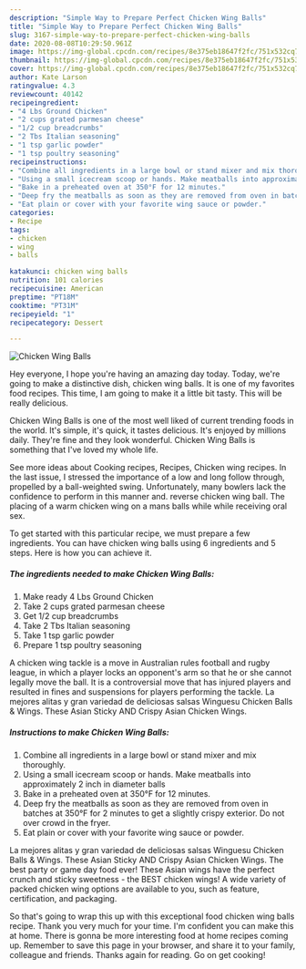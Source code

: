 ```yaml
---
description: "Simple Way to Prepare Perfect Chicken Wing Balls"
title: "Simple Way to Prepare Perfect Chicken Wing Balls"
slug: 3167-simple-way-to-prepare-perfect-chicken-wing-balls
date: 2020-08-08T10:29:50.961Z
image: https://img-global.cpcdn.com/recipes/8e375eb18647f2fc/751x532cq70/chicken-wing-balls-recipe-main-photo.jpg
thumbnail: https://img-global.cpcdn.com/recipes/8e375eb18647f2fc/751x532cq70/chicken-wing-balls-recipe-main-photo.jpg
cover: https://img-global.cpcdn.com/recipes/8e375eb18647f2fc/751x532cq70/chicken-wing-balls-recipe-main-photo.jpg
author: Kate Larson
ratingvalue: 4.3
reviewcount: 40142
recipeingredient:
- "4 Lbs Ground Chicken"
- "2 cups grated parmesan cheese"
- "1/2 cup breadcrumbs"
- "2 Tbs Italian seasoning"
- "1 tsp garlic powder"
- "1 tsp poultry seasoning"
recipeinstructions:
- "Combine all ingredients in a large bowl or stand mixer and mix thoroughly."
- "Using a small icecream scoop or hands. Make meatballs into approximately 2 inch in diameter balls"
- "Bake in a preheated oven at 350°F for 12 minutes."
- "Deep fry the meatballs as soon as they are removed from oven in batches at 350°F for 2 minutes to get a slightly crispy exterior. Do not over crowd in the fryer."
- "Eat plain or cover with your favorite wing sauce or powder."
categories:
- Recipe
tags:
- chicken
- wing
- balls

katakunci: chicken wing balls 
nutrition: 101 calories
recipecuisine: American
preptime: "PT18M"
cooktime: "PT31M"
recipeyield: "1"
recipecategory: Dessert

---
```



![Chicken Wing Balls](https://img-global.cpcdn.com/recipes/8e375eb18647f2fc/751x532cq70/chicken-wing-balls-recipe-main-photo.jpg)

Hey everyone, I hope you're having an amazing day today. Today, we're going to make a distinctive dish, chicken wing balls. It is one of my favorites food recipes. This time, I am going to make it a little bit tasty. This will be really delicious.

Chicken Wing Balls is one of the most well liked of current trending foods in the world. It's simple, it's quick, it tastes delicious. It's enjoyed by millions daily. They're fine and they look wonderful. Chicken Wing Balls is something that I've loved my whole life.

See more ideas about Cooking recipes, Recipes, Chicken wing recipes. In the last issue, I stressed the importance of a low and long follow through, propelled by a ball-weighted swing. Unfortunately, many bowlers lack the confidence to perform in this manner and. reverse chicken wing ball. The placing of a warm chicken wing on a mans balls while while receiving oral sex.


To get started with this particular recipe, we must prepare a few ingredients. You can have chicken wing balls using 6 ingredients and 5 steps. Here is how you can achieve it.

<!--inarticleads1-->

##### The ingredients needed to make Chicken Wing Balls:

1. Make ready 4 Lbs Ground Chicken
1. Take 2 cups grated parmesan cheese
1. Get 1/2 cup breadcrumbs
1. Take 2 Tbs Italian seasoning
1. Take 1 tsp garlic powder
1. Prepare 1 tsp poultry seasoning


A chicken wing tackle is a move in Australian rules football and rugby league, in which a player locks an opponent&#39;s arm so that he or she cannot legally move the ball. It is a controversial move that has injured players and resulted in fines and suspensions for players performing the tackle. La mejores alitas y gran variedad de deliciosas salsas Winguesu Chicken Balls &amp; Wings. These Asian Sticky AND Crispy Asian Chicken Wings. 

<!--inarticleads2-->

##### Instructions to make Chicken Wing Balls:

1. Combine all ingredients in a large bowl or stand mixer and mix thoroughly.
1. Using a small icecream scoop or hands. Make meatballs into approximately 2 inch in diameter balls
1. Bake in a preheated oven at 350°F for 12 minutes.
1. Deep fry the meatballs as soon as they are removed from oven in batches at 350°F for 2 minutes to get a slightly crispy exterior. Do not over crowd in the fryer.
1. Eat plain or cover with your favorite wing sauce or powder.


La mejores alitas y gran variedad de deliciosas salsas Winguesu Chicken Balls &amp; Wings. These Asian Sticky AND Crispy Asian Chicken Wings. The best party or game day food ever! These Asian wings have the perfect crunch and sticky sweetness - the BEST chicken wings! A wide variety of packed chicken wing options are available to you, such as feature, certification, and packaging. 

So that's going to wrap this up with this exceptional food chicken wing balls recipe. Thank you very much for your time. I'm confident you can make this at home. There is gonna be more interesting food at home recipes coming up. Remember to save this page in your browser, and share it to your family, colleague and friends. Thanks again for reading. Go on get cooking!
